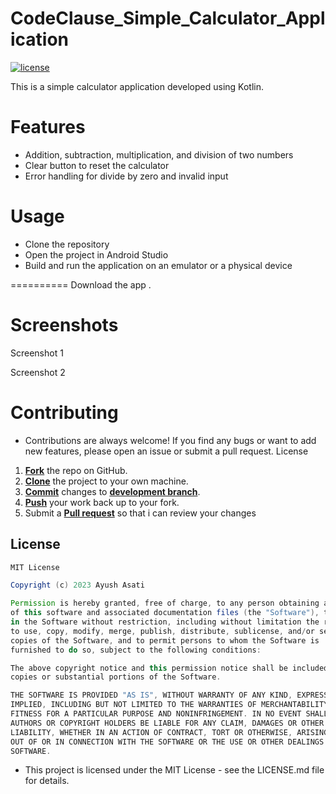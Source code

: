 # CodeClause_Simple_Calculator_Application
<a href="https://github.com/ayushasati/CODECLAUSE_Simple_Calculator_Application/blob/main/LICENSE
"><img src="https://img.shields.io/badge/License-MIT-red.svg" alt="license"/></a>

This is a simple calculator application developed using Kotlin.


# Features

   * Addition, subtraction, multiplication, and division of two numbers
   *  Clear button to reset the calculator
   * Error handling for divide by zero and invalid input

# Usage

   * Clone the repository
   * Open the project in Android Studio
   * Build and run the application on an emulator or a physical device
   
   ==========
    Download the app . 
    

# Screenshots

Screenshot 1

Screenshot 2



Contributing
==========
* Contributions are always welcome! If you find any bugs or want to add new features, please open an issue or submit a pull request.
License

1. <a href='https://help.github.com/articles/fork-a-repo/'>**Fork**</a> the repo on GitHub.
2. <a href='https://help.github.com/articles/cloning-a-repository/'>**Clone**</a> the project to your own machine.
3. <a href='https://git-scm.com/book/en/v2/Git-Basics-Recording-Changes-to-the-Repository'>**Commit**</a> changes to <a href='https://git-scm.com/book/en/v2/Git-Branching-Branches-in-a-Nutshell'>**development branch**</a>.
4. <a href='https://help.github.com/articles/pushing-to-a-remote/'>**Push**</a> your work back up to your fork.
5. Submit a <a href='https://help.github.com/articles/about-pull-requests/'>**Pull request**</a> so that i can review your changes

## License

```Groovy
MIT License

Copyright (c) 2023 Ayush Asati

Permission is hereby granted, free of charge, to any person obtaining a copy
of this software and associated documentation files (the "Software"), to deal
in the Software without restriction, including without limitation the rights
to use, copy, modify, merge, publish, distribute, sublicense, and/or sell
copies of the Software, and to permit persons to whom the Software is
furnished to do so, subject to the following conditions:

The above copyright notice and this permission notice shall be included in all
copies or substantial portions of the Software.

THE SOFTWARE IS PROVIDED "AS IS", WITHOUT WARRANTY OF ANY KIND, EXPRESS OR
IMPLIED, INCLUDING BUT NOT LIMITED TO THE WARRANTIES OF MERCHANTABILITY,
FITNESS FOR A PARTICULAR PURPOSE AND NONINFRINGEMENT. IN NO EVENT SHALL THE
AUTHORS OR COPYRIGHT HOLDERS BE LIABLE FOR ANY CLAIM, DAMAGES OR OTHER
LIABILITY, WHETHER IN AN ACTION OF CONTRACT, TORT OR OTHERWISE, ARISING FROM,
OUT OF OR IN CONNECTION WITH THE SOFTWARE OR THE USE OR OTHER DEALINGS IN THE
SOFTWARE.
```
* This project is licensed under the MIT License - see the LICENSE.md file for details.
